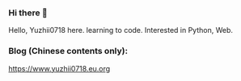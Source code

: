 ### Hi there 👋
Hello, Yuzhii0718 here.
learning to code.
Interested in Python, Web.

### Blog (Chinese contents only):
https://www.yuzhii0718.eu.org

<!--
**Yuzhii0718/Yuzhii0718** is a ✨ _special_ ✨ repository because its `README.md` (this file) appears on your GitHub profile.

Here are some ideas to get you started:

- 🔭 I’m currently working on ...
- 🌱 I’m currently learning ...
- 👯 I’m looking to collaborate on ...
- 🤔 I’m looking for help with ...
- 💬 Ask me about ...
- 📫 How to reach me: ...
- 😄 Pronouns: ...
- ⚡ Fun fact: ...
-->
